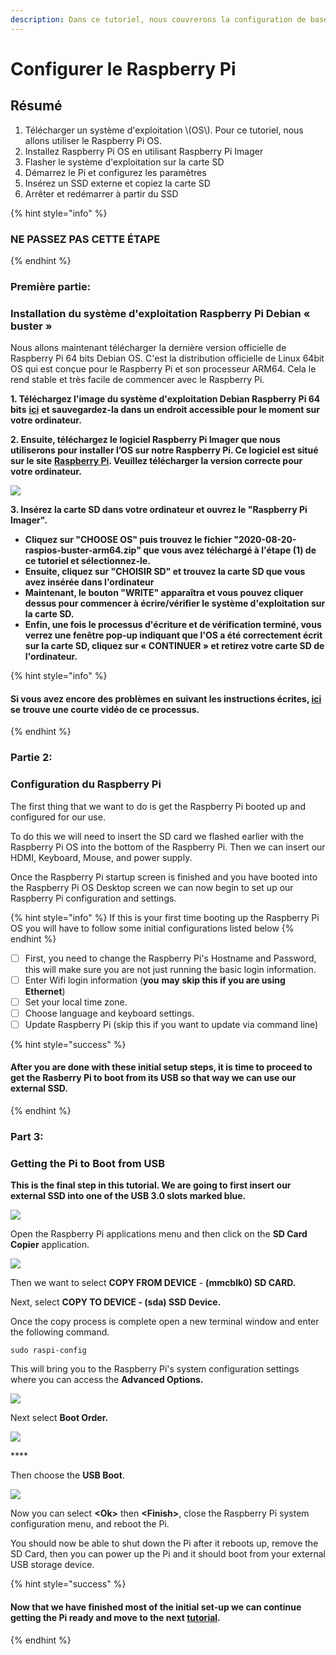```yaml
---
description: Dans ce tutoriel, nous couvrerons la configuration de base pour le Raspberry Pi et Linux
---
```


# Configurer le Raspberry Pi

## Résumé <a id="h.vrhvb96nxxe9"></a>

1. Télécharger un système d'exploitation \\(OS\\). Pour ce tutoriel, nous allons utiliser le Raspberry Pi OS.
2. Installez Raspberry Pi OS en utilisant Raspberry Pi Imager
3. Flasher le système d'exploitation sur la carte SD
4. Démarrez le Pi et configurez les paramètres
5. Insérez un SSD externe et copiez la carte SD
6. Arrêter et redémarrer à partir du SSD

{% hint style="info" %}
### NE PASSEZ PAS CETTE ÉTAPE
{% endhint %}

### **Première partie:**

### Installation du système d'exploitation Raspberry Pi Debian « buster » <a id="h.lpv6ciisjqp3"></a>

Nous allons maintenant télécharger la dernière version officielle de Raspberry Pi 64 bits Debian OS. C'est la distribution officielle de Linux 64bit OS qui est conçue pour le Raspberry Pi et son processeur ARM64. Cela le rend stable et très facile de commencer avec le Raspberry Pi.

**1. Téléchargez l'image du système d'exploitation Debian Raspberry Pi 64 bits** [**ici**](https://downloads.raspberrypi.org/raspios_arm64/images/raspios_arm64-2020-08-24/2020-08-20-raspios-buster-arm64.zip) **et sauvegardez-la dans un endroit accessible pour le moment sur votre ordinateur.**

**2. Ensuite, téléchargez le logiciel Raspberry Pi Imager que nous utiliserons pour installer l’OS sur notre Raspberry Pi. Ce logiciel est situé sur le site** [**Raspberry Pi**](https://www.raspberrypi.org/software/)**. Veuillez télécharger la version correcte pour votre ordinateur.**

![](../../.gitbook/assets/screen-shot-2021-03-12-at-5.36.30-pm.png)

**3. Insérez la carte SD dans votre ordinateur et ouvrez le "Raspberry Pi Imager".**

* **Cliquez sur "CHOOSE OS" puis trouvez le fichier "2020-08-20-raspios-buster-arm64.zip" que vous avez téléchargé à l'étape \(1\) de ce tutoriel et sélectionnez-le.**
* **Ensuite, cliquez sur "CHOISIR SD" et trouvez la carte SD que vous avez insérée dans l'ordinateur**
* **Maintenant, le bouton "WRITE" apparaîtra et vous pouvez cliquer dessus pour commencer à écrire/vérifier le système d'exploitation sur la carte SD.**
* **Enfin, une fois le processus d'écriture et de vérification terminé, vous verrez une fenêtre pop-up indiquant que l'OS a été correctement écrit sur la carte SD, cliquez sur « CONTINUER » et retirez votre carte SD de l'ordinateur.**

{% hint style="info" %}
#### **Si vous avez encore des problèmes en suivant les instructions écrites,** [**ici**](https://www.youtube.com/watch?v=J024soVgEeM) **se trouve une courte vidéo de ce processus.**
{% endhint %}

### Partie 2:

### Configuration du Raspberry Pi

The first thing that we want to do is get the Raspberry Pi booted up and configured for our use.

To do this we will need to insert the SD card we flashed earlier with the Raspberry Pi OS into the bottom of the Raspberry Pi. Then we can insert our HDMI, Keyboard, Mouse, and power supply.

Once the Raspberry Pi startup screen is finished and you have booted into the Raspberry Pi OS Desktop screen we can now begin to set up our Raspberry Pi configuration and settings.

{% hint style="info" %}
If this is your first time booting up the Raspberry Pi OS you will have to follow some initial configurations listed below
{% endhint %}

* [ ] First, you need to change the Raspberry Pi's Hostname and Password, this will make sure you are not just running the basic login information.
* [ ] Enter Wifi login information \(**you** **may** **skip this if you are using Ethernet**\)
* [ ] Set your local time zone.
* [ ] Choose language and keyboard settings.
* [ ] Update Raspberry Pi \(skip this if you want to update via command line\)

{% hint style="success" %}
#### After you are done with these initial setup steps, it is time to proceed to get the Rasberry Pi to boot from its USB so that way we can use our external SSD.
{% endhint %}

### Part 3:

### Getting the Pi to Boot from USB

**This is the final step in this tutorial. We are going to first insert our external SSD into one of the USB 3.0 slots marked blue.**

![](../../.gitbook/assets/pi4.jpeg)

Open the Raspberry Pi applications menu and then click on the **SD Card Copier** application.

![](../../.gitbook/assets/screen-shot-2021-03-29-at-9.11.39-pm%20%281%29.png)

Then we want to select **COPY FROM DEVICE** - **\(mmcblk0\) SD CARD.**

Next, select **COPY TO DEVICE - \(sda\) SSD Device.**

Once the copy process is complete open a new terminal window and enter the following command.

```text
sudo raspi-config
```

This will bring you to the Raspberry Pi's system configuration settings where you can access the **Advanced Options.**

![](../../.gitbook/assets/screen-shot-2021-03-29-at-10.13.19-pm.png)

Next select **Boot Order.**

![](../../.gitbook/assets/screen-shot-2021-03-29-at-10.13.40-pm%20%281%29.png)

\*\*\*\*

Then choose the **USB Boot**.

![](../../.gitbook/assets/screen-shot-2021-03-29-at-10.14.05-pm%20%281%29.png)

Now you can select **&lt;Ok&gt;** then **&lt;Finish&gt;**, close the Raspberry Pi system configuration menu, and reboot the Pi.

You should now be able to shut down the Pi after it reboots up, remove the SD Card, then you can power up the Pi and it should boot from your external USB storage device.

{% hint style="success" %}
#### Now that we have finished most of the initial set-up we can continue getting the Pi ready and move to the next [tutorial](tutorial-2-relaynode.md).
{% endhint %}

